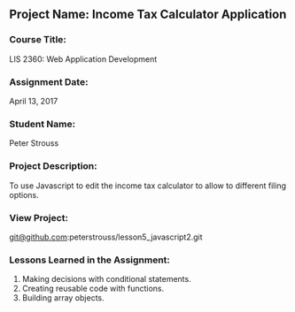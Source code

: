 ## Project Name:  Income Tax Calculator Application

### Course Title:
LIS 2360:  Web Application Development

### Assignment Date:  
April 13, 2017

### Student Name:  
Peter Strouss

### Project Description:
To use Javascript to edit the income tax calculator to allow to different filing options.

### View Project:
git@github.com:peterstrouss/lesson5_javascript2.git

### Lessons Learned in the Assignment:
1. Making decisions with conditional statements.
2. Creating reusable code with functions.
3. Building array objects.
